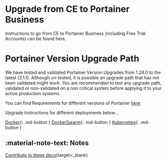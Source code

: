 # Upgrade from CE to Portainer Business

Instructions to go from CE to Portainer Business (including Free Trial Accounts) can be found here.

# Portainer Version Upgrade Path

We have tested and validated Portainer Version Upgrades from 1.24.0 to the latest (2.1.1). Although un-tested, it is possible an upgrade path that has not been validated might work. 
You are recommended to test any upgrade path, validated or non-validated on a non critical system before applying it to your active production systems.

You can find Requirements for different versions of Portainer [here](../../deploy/requirements/)

Upgrade Instructions for different deployments below...

[Docker](../upddocker/){: .md-button }
[DockerSwarm](../updswarm/){: .md-button }
[Kubernetes](../updk8s/){: .md-button }


## :material-note-text: Notes
[Contribute to these docs](https://github.com/portainer/portainer-docs/blob/master/contributing.md){target=_blank}
